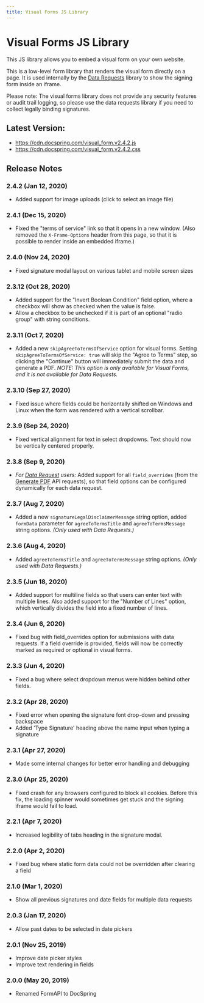 ```yaml
---
title: Visual Forms JS Library
---
```


# Visual Forms JS Library

This JS library allows you to embed a visual form on your own website.

This is a low-level form library that renders the visual form directly on a page.
It is used internally by the [Data Requests](../../api/create-data-request) library to show the signing form inside an iframe.

Please note: The visual forms library does not provide any security features or audit trail logging, so please use the data requests library if you need to collect legally binding signatures.

## Latest Version:

- https://cdn.docspring.com/visual_form.v2.4.2.js
- https://cdn.docspring.com/visual_form.v2.4.2.css

## Release Notes

### 2.4.2 (Jan 12, 2020)

- Added support for image uploads (click to select an image file)

### 2.4.1 (Dec 15, 2020)

- Fixed the "terms of service" link so that it opens in a new window. (Also removed the `X-Frame-Options` header from this page, so that it is possible to render inside an embedded iframe.)

### 2.4.0 (Nov 24, 2020)

- Fixed signature modal layout on various tablet and mobile screen sizes

### 2.3.12 (Oct 28, 2020)

- Added support for the "Invert Boolean Condition" field option, where a checkbox will show as checked when the value is false.
- Allow a checkbox to be unchecked if it is part of an optional "radio group" with string conditions.

### 2.3.11 (Oct 7, 2020)

- Added a new `skipAgreeToTermsOfService` option for visual forms. Setting `skipAgreeToTermsOfService: true` will skip the "Agree to Terms" step, so clicking the "Continue" button will immediately submit the data and generate a PDF. _NOTE: This option is only available for Visual Forms, and it is not available for Data Requests._

### 2.3.10 (Sep 27, 2020)

- Fixed issue where fields could be horizontally shifted on Windows and Linux when the form was rendered with a vertical scrollbar.

### 2.3.9 (Sep 24, 2020)

- Fixed vertical alignment for text in select dropdowns. Text should now be vertically centered properly.

### 2.3.8 (Sep 9, 2020)

- _For [Data Request](../../api/create-data-request) users:_ Added support for all `field_overrides` (from the [Generate PDF](../../api/generate-a-pdf) API requests), so that field options can be configured dynamically for each data request.

### 2.3.7 (Aug 7, 2020)

- Added a new `signatureLegalDisclaimerMessage` string option, added `formData` parameter for `agreeToTermsTitle` and `agreeToTermsMessage` string options. _(Only used with Data Requests.)_

### 2.3.6 (Aug 4, 2020)

- Added `agreeToTermsTitle` and `agreeToTermsMessage` string options. _(Only used with Data Requests.)_

### 2.3.5 (Jun 18, 2020)

- Added support for multiline fields so that users can enter text with multiple lines. Also added
  support for the "Number of Lines" option, which vertically divides the field into a fixed number of lines.

### 2.3.4 (Jun 6, 2020)

- Fixed bug with field_overrides option for submissions with data requests. If a field override is provided, fields will now be correctly marked as required or optional in visual forms.

### 2.3.3 (Jun 4, 2020)

- Fixed a bug where select dropdown menus were hidden behind other fields.

### 2.3.2 (Apr 28, 2020)

- Fixed error when opening the signature font drop-down and pressing backspace
- Added 'Type Signature' heading above the name input when typing a signature

### 2.3.1 (Apr 27, 2020)

- Made some internal changes for better error handling and debugging

### 2.3.0 (Apr 25, 2020)

- Fixed crash for any browsers configured to block all cookies. Before this fix, the loading spinner
  would sometimes get stuck and the signing iframe would fail to load.

### 2.2.1 (Apr 7, 2020)

- Increased legibility of tabs heading in the signature modal.

### 2.2.0 (Apr 2, 2020)

- Fixed bug where static form data could not be overridden after clearing a field

### 2.1.0 (Mar 1, 2020)

- Show all previous signatures and date fields for multiple data requests

### 2.0.3 (Jan 17, 2020)

- Allow past dates to be selected in date pickers

### 2.0.1 (Nov 25, 2019)

- Improve date picker styles
- Improve text rendering in fields

### 2.0.0 (May 20, 2019)

- Renamed FormAPI to DocSpring
